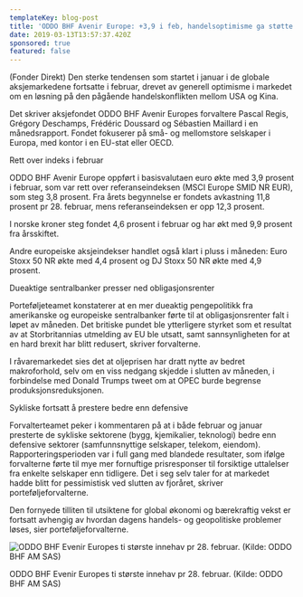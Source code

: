 ```yaml
---
templateKey: blog-post
title: 'ODDO BHF Avenir Europe: +3,9 i feb, handelsoptimisme ga støtte'
date: 2019-03-13T13:57:37.420Z
sponsored: true
featured: false
---
```

(Fonder Direkt) Den sterke tendensen som startet i januar i de globale aksjemarkedene fortsatte i februar, drevet av generell optimisme i markedet om en løsning på den pågående handelskonflikten mellom USA og Kina.



Det skriver aksjefondet ODDO BHF Avenir Europes forvaltere Pascal Regis, Grégory Deschamps, Frédéric Doussard og Sébastien Maillard i en månedsrapport. Fondet fokuserer på små- og mellomstore selskaper i Europa, med kontor i en EU-stat eller OECD.



Rett over indeks i februar



ODDO BHF Avenir Europe oppført i basisvalutaen euro økte med 3,9 prosent i februar, som var rett over referanseindeksen (MSCI Europe SMID NR EUR), som steg 3,8 prosent. Fra årets begynnelse er fondets avkastning 11,8 prosent pr 28. februar, mens referanseindeksen er opp 12,3 prosent.



I norske kroner steg fondet 4,6 prosent i februar og har økt med 9,9 prosent fra årsskiftet.



Andre europeiske aksjeindekser handlet også klart i pluss i måneden: Euro Stoxx 50 NR økte med 4,4 prosent og DJ Stoxx 50 NR økte med 4,9 prosent.



Dueaktige sentralbanker presser ned obligasjonsrenter



Porteføljeteamet konstaterer at en mer dueaktig pengepolitikk fra amerikanske og europeiske sentralbanker førte til at obligasjonsrenter falt i løpet av måneden. Det britiske pundet ble ytterligere styrket som et resultat av at Storbritannias utmelding av EU ble utsatt, samt sannsynligheten for at en hard brexit har blitt redusert, skriver forvalterne.



I råvaremarkedet sies det at oljeprisen har dratt nytte av bedret makroforhold, selv om en viss nedgang skjedde i slutten av måneden, i forbindelse med Donald Trumps tweet om at OPEC burde begrense produksjonsreduksjonen.



Sykliske fortsatt å prestere bedre enn defensive



Forvalterteamet peker i kommentaren på at i både februar og januar presterte de sykliske sektorene (bygg, kjemikalier, teknologi) bedre enn defensive sektorer (samfunnsnyttige selskaper, telekom, eiendom). Rapporteringsperioden var i full gang med blandede resultater, som ifølge forvalterne førte til mye mer fornuftige prisresponser til forsiktige uttalelser fra enkelte selskaper enn tidligere. Det i seg selv taler for at markedet hadde blitt for pessimistisk ved slutten av fjoråret, skriver porteføljeforvalterne.



Den fornyede tilliten til utsiktene for global økonomi og bærekraftig vekst er fortsatt avhengig av hvordan dagens handels- og geopolitiske problemer løses, sier porteføljeforvalterne.

![ODDO BHF Evenir Europes ti største innehav pr 28. februar. (Kilde: ODDO BHF AM SAS)](/img/177.png)

<span class="image-caption">ODDO BHF Evenir Europes ti største innehav pr 28. februar. (Kilde: ODDO BHF AM SAS)</span>
